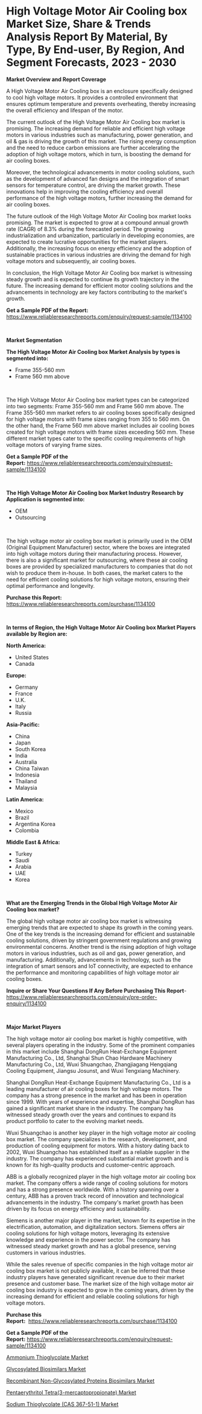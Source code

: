 <p><h1>High Voltage Motor Air Cooling box Market Size, Share & Trends Analysis Report By Material, By Type, By End-user, By Region, And Segment Forecasts, 2023 - 2030</h1></p><p><strong>Market Overview and Report Coverage</strong></p>
<p><p>A High Voltage Motor Air Cooling box is an enclosure specifically designed to cool high voltage motors. It provides a controlled environment that ensures optimum temperature and prevents overheating, thereby increasing the overall efficiency and lifespan of the motor.</p><p>The current outlook of the High Voltage Motor Air Cooling box market is promising. The increasing demand for reliable and efficient high voltage motors in various industries such as manufacturing, power generation, and oil & gas is driving the growth of this market. The rising energy consumption and the need to reduce carbon emissions are further accelerating the adoption of high voltage motors, which in turn, is boosting the demand for air cooling boxes.</p><p>Moreover, the technological advancements in motor cooling solutions, such as the development of advanced fan designs and the integration of smart sensors for temperature control, are driving the market growth. These innovations help in improving the cooling efficiency and overall performance of the high voltage motors, further increasing the demand for air cooling boxes.</p><p>The future outlook of the High Voltage Motor Air Cooling box market looks promising. The market is expected to grow at a compound annual growth rate (CAGR) of 8.3% during the forecasted period. The growing industrialization and urbanization, particularly in developing economies, are expected to create lucrative opportunities for the market players. Additionally, the increasing focus on energy efficiency and the adoption of sustainable practices in various industries are driving the demand for high voltage motors and subsequently, air cooling boxes.</p><p>In conclusion, the High Voltage Motor Air Cooling box market is witnessing steady growth and is expected to continue its growth trajectory in the future. The increasing demand for efficient motor cooling solutions and the advancements in technology are key factors contributing to the market's growth.</p></p>
<p><strong>Get a Sample PDF of the Report:</strong> <a href="https://www.reliableresearchreports.com/enquiry/request-sample/1134100">https://www.reliableresearchreports.com/enquiry/request-sample/1134100</a></p>
<p>&nbsp;</p>
<p><strong>Market Segmentation</strong></p>
<p><strong>The High Voltage Motor Air Cooling box Market Analysis by types is segmented into:</strong></p>
<p><ul><li>Frame 355-560 mm</li><li>Frame 560 mm above</li></ul></p>
<p>&nbsp;</p>
<p><p>The High Voltage Motor Air Cooling box market types can be categorized into two segments: Frame 355-560 mm and Frame 560 mm above. The Frame 355-560 mm market refers to air cooling boxes specifically designed for high voltage motors with frame sizes ranging from 355 to 560 mm. On the other hand, the Frame 560 mm above market includes air cooling boxes created for high voltage motors with frame sizes exceeding 560 mm. These different market types cater to the specific cooling requirements of high voltage motors of varying frame sizes.</p></p>
<p><strong>Get a Sample PDF of the Report:</strong>&nbsp;<a href="https://www.reliableresearchreports.com/enquiry/request-sample/1134100">https://www.reliableresearchreports.com/enquiry/request-sample/1134100</a></p>
<p>&nbsp;</p>
<p><strong>The High Voltage Motor Air Cooling box Market Industry Research by Application is segmented into:</strong></p>
<p><ul><li>OEM</li><li>Outsourcing</li></ul></p>
<p>&nbsp;</p>
<p><p>The high voltage motor air cooling box market is primarily used in the OEM (Original Equipment Manufacturer) sector, where the boxes are integrated into high voltage motors during their manufacturing process. However, there is also a significant market for outsourcing, where these air cooling boxes are provided by specialized manufacturers to companies that do not wish to produce them in-house. In both cases, the market caters to the need for efficient cooling solutions for high voltage motors, ensuring their optimal performance and longevity.</p></p>
<p><strong>Purchase this Report:</strong>&nbsp; <a href="https://www.reliableresearchreports.com/purchase/1134100">https://www.reliableresearchreports.com/purchase/1134100</a></p>
<p>&nbsp;</p>
<p><strong>In terms of Region, the High Voltage Motor Air Cooling box Market Players available by Region are:</strong></p>
<p>
    <p> <strong> North America: </strong>
        <ul>
            <li>United States</li>
            <li>Canada</li>
        </ul>
        </p> 
    <p> <strong> Europe: </strong>
        <ul>
            <li>Germany</li>
            <li>France</li>
            <li>U.K.</li>
            <li>Italy</li>
            <li>Russia</li>
        </ul>
        </p> 
    <p> <strong> Asia-Pacific: </strong>
        <ul>
            <li>China</li>
            <li>Japan</li>
            <li>South Korea</li>
            <li>India</li>
            <li>Australia</li>
            <li>China Taiwan</li>
            <li>Indonesia</li>
            <li>Thailand</li>
            <li>Malaysia</li>
        </ul>
        </p> 
    <p> <strong> Latin America: </strong>
        <ul>
            <li>Mexico</li>
            <li>Brazil</li>
            <li>Argentina Korea</li>
            <li>Colombia</li>
        </ul>
        </p> 
    <p> <strong> Middle East & Africa: </strong>
        <ul>
            <li>Turkey</li>
            <li>Saudi</li>
            <li>Arabia</li>
            <li>UAE</li>
            <li>Korea</li>
        </ul>
    </p>
    </p>
<p>&nbsp;</p>
<p><strong>What are the Emerging Trends in the Global High Voltage Motor Air Cooling box market?</strong></p>
<p><p>The global high voltage motor air cooling box market is witnessing emerging trends that are expected to shape its growth in the coming years. One of the key trends is the increasing demand for efficient and sustainable cooling solutions, driven by stringent government regulations and growing environmental concerns. Another trend is the rising adoption of high voltage motors in various industries, such as oil and gas, power generation, and manufacturing. Additionally, advancements in technology, such as the integration of smart sensors and IoT connectivity, are expected to enhance the performance and monitoring capabilities of high voltage motor air cooling boxes.</p></p>
<p><strong>Inquire or Share Your Questions If Any Before Purchasing This Report</strong>- <a href="https://www.reliableresearchreports.com/enquiry/pre-order-enquiry/1134100">https://www.reliableresearchreports.com/enquiry/pre-order-enquiry/1134100</a></p>
<p>&nbsp;</p>
<p><strong>Major Market Players</strong></p>
<p><p>The high voltage motor air cooling box market is highly competitive, with several players operating in the industry. Some of the prominent companies in this market include Shanghai DongRun Heat-Exchange Equipment Manufacturing Co., Ltd, Shanghai Shun Chao Hardware Machinery Manufacturing Co., Ltd, Wuxi Shuangchao, Zhangjiagang Hengqiang Cooling Equipment, Jiangsu Josunst, and Wuxi Tengxiang Machinery.</p><p>Shanghai DongRun Heat-Exchange Equipment Manufacturing Co., Ltd is a leading manufacturer of air cooling boxes for high voltage motors. The company has a strong presence in the market and has been in operation since 1999. With years of experience and expertise, Shanghai DongRun has gained a significant market share in the industry. The company has witnessed steady growth over the years and continues to expand its product portfolio to cater to the evolving market needs.</p><p>Wuxi Shuangchao is another key player in the high voltage motor air cooling box market. The company specializes in the research, development, and production of cooling equipment for motors. With a history dating back to 2002, Wuxi Shuangchao has established itself as a reliable supplier in the industry. The company has experienced substantial market growth and is known for its high-quality products and customer-centric approach.</p><p>ABB is a globally recognized player in the high voltage motor air cooling box market. The company offers a wide range of cooling solutions for motors and has a strong presence worldwide. With a history spanning over a century, ABB has a proven track record of innovation and technological advancements in the industry. The company's market growth has been driven by its focus on energy efficiency and sustainability.</p><p>Siemens is another major player in the market, known for its expertise in the electrification, automation, and digitalization sectors. Siemens offers air cooling solutions for high voltage motors, leveraging its extensive knowledge and experience in the power sector. The company has witnessed steady market growth and has a global presence, serving customers in various industries.</p><p>While the sales revenue of specific companies in the high voltage motor air cooling box market is not publicly available, it can be inferred that these industry players have generated significant revenue due to their market presence and customer base. The market size of the high voltage motor air cooling box industry is expected to grow in the coming years, driven by the increasing demand for efficient and reliable cooling solutions for high voltage motors.</p></p>
<p><strong>Purchase this Report:</strong>&nbsp;&nbsp;<a href="https://www.reliableresearchreports.com/purchase/1134100">https://www.reliableresearchreports.com/purchase/1134100</a></p>
<p></p>
<p><strong>Get a Sample PDF of the Report:</strong>&nbsp;<a href="https://www.reliableresearchreports.com/enquiry/request-sample/1134100">https://www.reliableresearchreports.com/enquiry/request-sample/1134100</a></p>
<p><p><a href="https://www.linkedin.com/pulse/ammonium-thioglycolate-market-share-amp-new-trends-analysis/">Ammonium Thioglycolate Market</a></p><p><a href="https://medium.com/@ashlybednar2023/glycosylated-biosimilars-market-outlook-industry-overview-and-forecast-2023-to-2030-aa1d99a15c25">Glycosylated Biosimilars Market</a></p><p><a href="https://medium.com/@jackytorphy/recombinant-non-glycosylated-proteins-biosimilars-market-competitive-analysis-market-trends-and-8532722c9192">Recombinant Non-Glycosylated Proteins Biosimilars Market</a></p><p><a href="https://www.linkedin.com/pulse/pentaerythritol-tetra3-mercaptopropionate-market-research/">Pentaerythritol Tetra(3-mercaptopropionate) Market</a></p><p><a href="https://www.linkedin.com/pulse/sodium-thioglycolate-cas-367-51-1-market-challenges-opportunities/">Sodium Thioglycolate (CAS 367-51-1) Market</a></p></p>